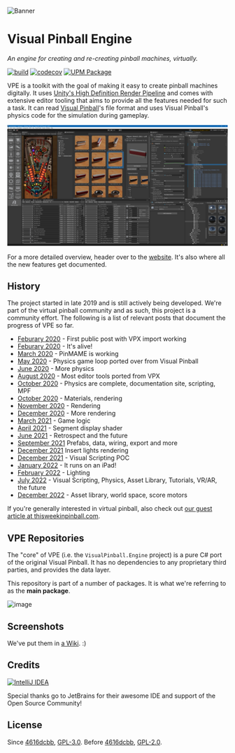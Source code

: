 ![Banner](https://docs.visualpinball.org/creators-guide/introduction/jp-header.png)
# Visual Pinball Engine

*An engine for creating and re-creating pinball machines, virtually.*

[![build](https://github.com/freezy/VisualPinball.Engine/workflows/Build/badge.svg)](https://github.com/freezy/VisualPinball.Engine/actions?query=workflow%3ABuild) [![codecov](https://codecov.io/gh/freezy/VisualPinball.Engine/branch/master/graph/badge.svg?token=gyLOj3al3T)](https://codecov.io/gh/freezy/VisualPinball.Engine) [![UPM Package](https://img.shields.io/npm/v/org.visualpinball.engine.unity?label=org.visualpinball.engine.unity&registry_uri=https://registry.visualpinball.org&color=%2333cf57&logo=unity&style=flat)](https://registry.visualpinball.org/-/web/detail/org.visualpinball.engine.unity)

VPE is a toolkit with the goal of making it easy to create pinball machines 
digitally. It uses [Unity's High Definition Render Pipeline](https://unity.com/srp/High-Definition-Render-Pipeline)
and comes with extensive editor tooling that aims to provide all the features
needed for such a task. It can read [Visual Pinball](https://github.com/vpinball/vpinball)'s
file format and uses Visual Pinball's physics code for the simulation during gameplay.

![image](.github/readme-editor.jpg)

For a more detailed overview, header over to the [website](https://docs.visualpinball.org/creators-guide/introduction/overview.html). It's also where all the new features get documented.


## History

The project started in late 2019 and is still actively being developed. We're part of the
virtual pinball community and as such, this project is a community effort. The following is
a list of relevant posts that document the progress of VPE so far.

- [Feburary 2020](https://www.vpforums.org/index.php?showtopic=43651) - First public post with VPX import working
- [Feburary 2020](https://www.vpforums.org/index.php?showtopic=43651&page=7#entry443589) - It's alive!
- [March 2020](https://www.vpforums.org/index.php?showtopic=43651&page=11#entry445624) - PinMAME is working
- [May 2020](https://www.vpforums.org/index.php?showtopic=43651&page=12#entry451724) - Physics game loop ported over from Visual Pinball
- [June 2020](https://www.vpforums.org/index.php?showtopic=43651&page=14#entry452533) - More physics
- [August 2020](https://www.vpforums.org/index.php?showtopic=43651&page=21#entry456911) - Most editor tools ported from VPX
- [October 2020](https://www.vpforums.org/index.php?showtopic=43651&page=26#entry459299) - Physics are complete, documentation site, scripting, MPF
- [October 2020](https://www.vpforums.org/index.php?showtopic=43651&page=28#entry461034) - Materials, rendering
- [November 2020](https://www.vpforums.org/index.php?showtopic=43651&page=29#entry461922) - Rendering
- [December 2020](https://www.vpforums.org/index.php?showtopic=43651&page=31#entry464464) - More rendering
- [March 2021](https://www.vpforums.org/index.php?showtopic=43651&page=32#entry470686) - Game logic
- [April 2021](https://www.vpforums.org/index.php?showtopic=43651&page=34#entry476326) - Segment display shader
- [June 2021](https://vpuniverse.com/forums/topic/5362-wip-visual-pinball-in-unity-2021-edition/) - Retrospect and the future
- [September 2021](https://vpuniverse.com/forums/topic/5362-wip-visual-pinball-in-unity-2021-edition/?do=findComment&comment=55715) Prefabs, data, wiring, export and more
- [December 2021](https://vpuniverse.com/forums/topic/5362-wip-visual-pinball-in-unity-2021-edition/?do=findComment&comment=57681) Insert lights rendering
- [December 2021](https://vpuniverse.com/forums/topic/5362-wip-visual-pinball-in-unity-2021-edition/?do=findComment&comment=58676) - Visual Scripting POC
- [January 2022](https://vpuniverse.com/forums/topic/5362-wip-visual-pinball-in-unity-2021-edition/?do=findComment&comment=59658) - It runs on an iPad!
- [February 2022](https://vpuniverse.com/forums/topic/5362-wip-visual-pinball-in-unity-2021-edition/?do=findComment&comment=60788) - Lighting
- [July 2022](https://vpuniverse.com/forums/topic/5362-wip-visual-pinball-in-unity-2021-edition/?do=findComment&comment=64348) - Visual Scripting, Physics, Asset Library, Tutorials, VR/AR, the future
- [December 2022](https://vpuniverse.com/forums/topic/5362-wip-visual-pinball-in-unity-2021-edition/?do=findComment&comment=67277) - Asset library, world space, score motors


If you're generally interested in virtual pinball, also check out [our guest article at thisweekinpinball.com](https://www.thisweekinpinball.com/a-peek-into-the-digital-creator-community/).


## VPE Repositories

The "core" of VPE (i.e. the `VisualPinball.Engine` project) is a pure C# port
of the original Visual Pinball. It has no dependencies to any proprietary third
parties, and provides the data layer.

This repository is part of a number of packages. It is what we're referring to as the **main package**.

![image](https://user-images.githubusercontent.com/70426/103706031-64db6080-4fac-11eb-837e-5e7cddd86d7b.png)

## Screenshots

We've put them in [a Wiki](https://github.com/freezy/VisualPinball.Engine/wiki/Unity-Screenshots). :)

## Credits

<a title="IntelliJ IDEA" href="https://www.jetbrains.com/idea/"><img src="https://raw.githubusercontent.com/vpdb/server/master/assets/intellij-logo-text.svg?sanitize=true" alt="IntelliJ IDEA" width="250"></a>

Special thanks go to JetBrains for their awesome IDE and support of the Open Source Community!

## License

Since [4616dcbb](https://github.com/freezy/VisualPinball.Engine/commit/4616dcbb), [GPL-3.0](LICENSE). Before [4616dcbb](https://github.com/freezy/VisualPinball.Engine/commit/4616dcbb), [GPL-2.0](https://github.com/freezy/VisualPinball.Engine/blob/32fd8f48d11ba961b50c72cd7f82fc4c34eba26e/LICENSE).

